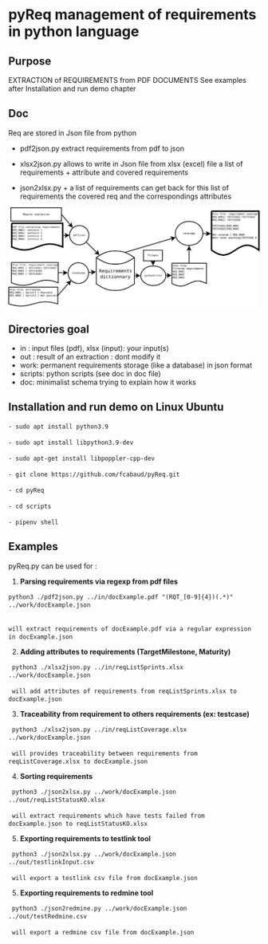pyReq management of requirements in python language
===================================================


Purpose
-------

EXTRACTION of REQUIREMENTS from PDF DOCUMENTS
See examples after Installation and run demo chapter

Doc
-------

Req are stored in Json file from python

- pdf2json.py extract requirements from pdf to json

- xlsx2json.py allows to write in Json file from xlsx (excel)
  file a list of requirements + attribute and covered requirements

- json2xlsx.py + a list of requirements can get back for this
  list of requirements the covered req and the correspondings attributes

![graphic](doc/pyReq.svg)


Directories goal 
----------------

- in : input files (pdf), xlsx (input): your input(s)
- out : result of an extraction : dont modify it
- work: permanent requirements storage (like a database) in json format
- scripts: python scripts (see doc in doc file)
- doc: minimalist schema trying to explain how it works

Installation and run demo on Linux Ubuntu 
-----------------------------------------


    - sudo apt install python3.9

    - sudo apt install libpython3.9-dev

    - sudo apt-get install libpoppler-cpp-dev

    - git clone https://github.com/fcabaud/pyReq.git

    - cd pyReq

    - cd scripts

    - pipenv shell 

Examples
-------

pyReq.py can be used for :
   1. **Parsing requirements via regexp from pdf files**

    python3 ./pdf2json.py ../in/docExample.pdf "(RQT_[0-9]{4})(.*)" ../work/docExample.json


    will extract requirements of docExample.pdf via a regular expression in docExample.json

   2. **Adding attributes to requirements (TargetMilestone, Maturity)**

     python3 ./xlsx2json.py ../in/reqListSprints.xlsx ../work/docExample.json

     will add attributes of requirements from reqListSprints.xlsx to docExample.json

   3. **Traceability from requirement to others requirements (ex: testcase)**

     python3 ./xlsx2json.py ../in/reqListCoverage.xlsx ../work/docExample.json

     will provides traceability between requirements from reqListCoverage.xlsx to docExample.json

   4. **Sorting requirements**

     python3 ./json2xlsx.py ../work/docExample.json ../out/reqListStatusKO.xlsx

     will extract requirements which have tests failed from docExample.json to reqListStatusKO.xlsx

   5. **Exporting requirements to testlink tool**

     python3 ./json2xlsx.py ../work/docExample.json ../out/testlinkInput.csv

     will export a testlink csv file from docExample.json
  
   5. **Exporting requirements to redmine tool**

     python3 ./json2redmine.py ../work/docExample.json ../out/testRedmine.csv

     will export a redmine csv file from docExample.json


